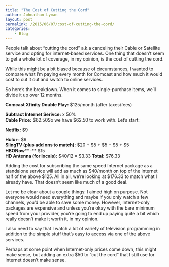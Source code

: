 ```yaml
---
title: "The Cost of Cutting the Cord"
author: Johnathan Lyman
layout: post
permalink: /2015/06/07/cost-of-cutting-the-cord/
categories:
    - Blog
---
```


People talk about “cutting the cord” a.k.a canceling their Cable or Satellite service and opting for internet-based services. One thing that doesn’t seem to get a whole lot of coverage, in my opinion, is the cost of cutting the cord.

While this might be a bit biased because of circumstances, I wanted to compare what I’m paying every month for Comcast and how much it would cost to cut it out and switch to online services.

So here’s the breakdown. When it comes to single-purchase items, we’ll divide it up over 12 months.

 **Comcast Xfinity Double Play:** $125/month (after taxes/fees)

 **Subtract Internet Serivce:** x 50%  
 **Cable Price:** $62.50So we have $62.50 to work with. Let’s start:

 **Netflix:** $9

 **Hulu+:** $9  
**SlingTV (plus add ons to match):** $20 + $5 + $5 + $5 + $5  
 **HBONow**** :** $15  
**HD Antenna (for locals):** $40/12 = $3.33 **Total:** $76.33

Adding the cost for subscribing the same speed Internet package as a standalone service will add as much as $40/month on top of the Internet half of the above $125. All in all, we’re looking at $176.33 to match what I already have. That doesn’t seem like much of a good deal.

Let me be clear about a couple things: I aimed high on purpose. Not everyone would need everything and maybe if you only watch a few channels, you’d be able to save some money. However, Internet-only packages are expensive and unless you’re okay with the bare minimum speed from your provider, you’re going to end up paying quite a bit which really doesn’t make it worth it, in my opinion.

I also need to say that I watch a lot of variety of television programming in addition to the simple stuff that’s easy to access via one of the above services.

Perhaps at some point when Internet-only prices come down, this might make sense, but adding an extra $50 to “cut the cord” that I still use for Internet doesn’t make sense.

